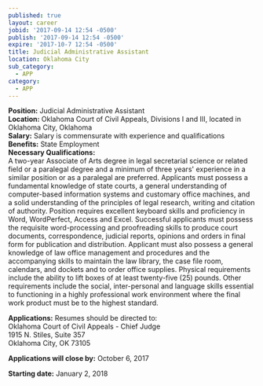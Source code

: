 ```yaml
---
published: true
layout: career
jobid: '2017-09-14 12:54 -0500'
publish: '2017-09-14 12:54 -0500'
expire: '2017-10-7 12:54 -0500'
title: Judicial Administrative Assistant
location: Oklahoma City
sub_category:
  - APP
category:
  - APP
---
```

**Position:** Judicial Administrative Assistant  
**Location:** Oklahoma Court of Civil Appeals, Divisions I and III, located in Oklahoma City, Oklahoma  
**Salary:** Salary is commensurate with experience and qualifications  
**Benefits:** State Employment  
**Necessary Qualifications:**  
A two-year Associate of Arts degree in legal secretarial science or related field or a paralegal degree and a minimum of three years' experience in a similar position or as a paralegal are preferred. Applicants must possess a fundamental knowledge of state courts, a general understanding of computer-based information systems and customary office machines, and a solid understanding of the principles of legal research, writing and citation of authority. Position requires excellent keyboard skills and proficiency in Word, WordPerfect, Access and Excel. Successful applicants must possess the requisite word-processing and proofreading skills to produce court documents, correspondence, judicial reports, opinions and orders in final form for publication and distribution. Applicant must also possess a general knowledge of law office management and procedures and the accompanying skills to maintain the law library, the case file room, calendars, and dockets and to order office supplies. Physical requirements include the ability to lift boxes of at least twenty-five (25) pounds. Other requirements include the social, inter-personal and language skills essential to functioning in a highly professional work environment where the final work product must be to the highest standard.

**Applications:** Resumes should be directed to:  
Oklahoma Court of Civil Appeals - Chief Judge  
1915 N. Stiles, Suite 357  
Oklahoma City, OK 73105  

**Applications will close by:** October 6, 2017

**Starting date:** January 2, 2018
